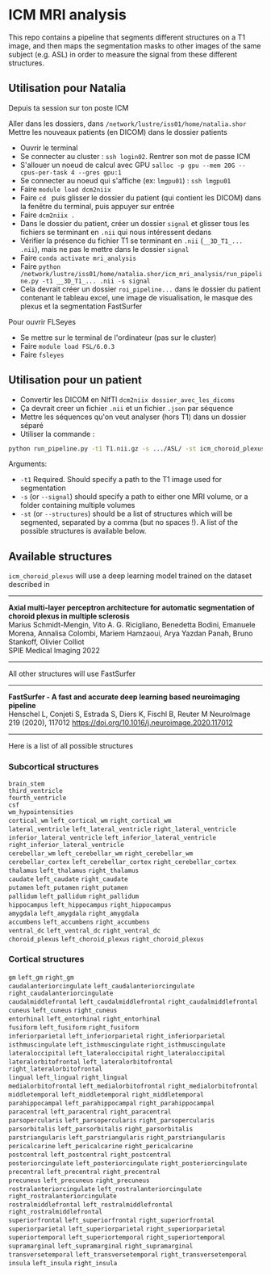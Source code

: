 # ICM MRI analysis

This repo contains a pipeline that segments different structures on a T1 image, and then maps the segmentation masks to other images of the same subject (e.g. ASL) in order to measure the signal from these different structures.

## Utilisation pour Natalia

Depuis ta session sur ton poste ICM

Aller dans les dossiers, dans `/network/lustre/iss01/home/natalia.shor`
Mettre les nouveaux patients (en DICOM) dans le dossier patients

- Ouvrir le terminal
- Se connecter au cluster : `ssh login02`. Rentrer son mot de passe ICM
- S'allouer un noeud de calcul avec GPU `salloc -p gpu --mem 20G --cpus-per-task 4 --gres gpu:1`
- Se connecter au noeud qui s'affiche (ex: `lmgpu01`) : `ssh lmgpu01`
- Faire `module load dcm2niix`
- Faire `cd ` puis glisser le dossier du patient (qui contient les DICOM) dans la fenêtre du terminal, puis appuyer sur entrée
- Faire `dcm2niix .`
- Dans le dossier du patient, créer un dossier `signal` et glisser tous les fichiers se terminant en `.nii` qui nous intéressent dedans
- Vérifier la présence du fichier T1 se terminant en `.nii` (`__3D_T1_... .nii`), mais ne pas le mettre dans le dossier `signal`
- Faire `conda activate mri_analysis`
- Faire `python /network/lustre/iss01/home/natalia.shor/icm_mri_analysis/run_pipeline.py -t1 __3D_T1_... .nii -s signal`
- Cela devrait créer un dossier `roi_pipeline...` dans le dossier du patient contenant le tableau excel, une image de visualisation, le masque des plexus et la segmentation FastSurfer

Pour ouvrir FLSeyes
- Se mettre sur le terminal de l'ordinateur (pas sur le cluster)
- Faire `module load FSL/6.0.3`
- Faire `fsleyes`

## Utilisation pour un patient

- Convertir les DICOM en NIfTI `dcm2niix dossier_avec_les_dicoms`
- Ça devrait creer un fichier `.nii` et un fichier `.json` par séquence
- Mettre les séquences qu'on veut analyser (hors T1) dans un dossier séparé
- Utiliser la commande :

```bash
python run_pipeline.py -t1 T1.nii.gz -s .../ASL/ -st icm_choroid_plexus,lateral_ventricle,cortical_wm
```

Arguments:
- `-t1` Required. Should specify a path to the T1 image used for segmentation
- `-s` (or `--signal`) should specify a path to either one MRI volume, or a folder containing multiple volumes
- `-st` (or `--structures`) should be a list of structures which will be segmented, separated by a comma (but no spaces !). A list of the possible structures is available below.

## Available structures

`icm_choroid_plexus` will use a deep learning model trained on the dataset described in 
***
**Axial multi-layer perceptron architecture for automatic segmentation of choroid plexus in multiple sclerosis**  
Marius Schmidt-Mengin, Vito A. G. Ricigliano, Benedetta Bodini, Emanuele Morena, Annalisa Colombi, Mariem Hamzaoui, Arya Yazdan Panah, Bruno Stankoff, Olivier Colliot  
SPIE Medical Imaging 2022
***

All other structures will use FastSurfer
***
**FastSurfer - A fast and accurate deep learning based neuroimaging pipeline**  
Henschel L, Conjeti S, Estrada S, Diers K, Fischl B, Reuter M
NeuroImage 219 (2020), 117012
https://doi.org/10.1016/j.neuroimage.2020.117012
***

Here is a list of all possible structures

### Subcortical structures

`brain_stem`  
`third_ventricle`  
`fourth_ventricle`  
`csf`  
`wm_hypointensities`  
`cortical_wm` `left_cortical_wm` `right_cortical_wm`  
`lateral_ventricle` `left_lateral_ventricle` `right_lateral_ventricle`  
`inferior_lateral_ventricle` `left_inferior_lateral_ventricle` `right_inferior_lateral_ventricle`  
`cerebellar_wm` `left_cerebellar_wm` `right_cerebellar_wm`  
`cerebellar_cortex` `left_cerebellar_cortex` `right_cerebellar_cortex`  
`thalamus` `left_thalamus` `right_thalamus`  
`caudate` `left_caudate` `right_caudate`  
`putamen` `left_putamen` `right_putamen`  
`pallidum` `left_pallidum` `right_pallidum`  
`hippocampus` `left_hippocampus` `right_hippocampus`  
`amygdala` `left_amygdala` `right_amygdala`  
`accumbens` `left_accumbens` `right_accumbens`  
`ventral_dc` `left_ventral_dc` `right_ventral_dc`  
`choroid_plexus` `left_choroid_plexus` `right_choroid_plexus`  

### Cortical structures

`gm` `left_gm` `right_gm`  
`caudalanteriorcingulate` `left_caudalanteriorcingulate` `right_caudalanteriorcingulate`  
`caudalmiddlefrontal` `left_caudalmiddlefrontal` `right_caudalmiddlefrontal`  
`cuneus` `left_cuneus` `right_cuneus`  
`entorhinal` `left_entorhinal` `right_entorhinal`  
`fusiform` `left_fusiform` `right_fusiform`  
`inferiorparietal` `left_inferiorparietal` `right_inferiorparietal`  
`isthmuscingulate` `left_isthmuscingulate` `right_isthmuscingulate`  
`lateraloccipital` `left_lateraloccipital` `right_lateraloccipital`  
`lateralorbitofrontal` `left_lateralorbitofrontal` `right_lateralorbitofrontal`  
`lingual` `left_lingual` `right_lingual`  
`medialorbitofrontal` `left_medialorbitofrontal` `right_medialorbitofrontal`  
`middletemporal` `left_middletemporal` `right_middletemporal`  
`parahippocampal` `left_parahippocampal` `right_parahippocampal`  
`paracentral` `left_paracentral` `right_paracentral`  
`parsopercularis` `left_parsopercularis` `right_parsopercularis`  
`parsorbitalis` `left_parsorbitalis` `right_parsorbitalis`  
`parstriangularis` `left_parstriangularis` `right_parstriangularis`  
`pericalcarine` `left_pericalcarine` `right_pericalcarine`  
`postcentral` `left_postcentral` `right_postcentral`  
`posteriorcingulate` `left_posteriorcingulate` `right_posteriorcingulate`  
`precentral` `left_precentral` `right_precentral`  
`precuneus` `left_precuneus` `right_precuneus`  
`rostralanteriorcingulate` `left_rostralanteriorcingulate` `right_rostralanteriorcingulate`  
`rostralmiddlefrontal` `left_rostralmiddlefrontal` `right_rostralmiddlefrontal`  
`superiorfrontal` `left_superiorfrontal` `right_superiorfrontal`  
`superiorparietal` `left_superiorparietal` `right_superiorparietal`  
`superiortemporal` `left_superiortemporal` `right_superiortemporal`  
`supramarginal` `left_supramarginal` `right_supramarginal`  
`transversetemporal` `left_transversetemporal` `right_transversetemporal`  
`insula` `left_insula` `right_insula`  

